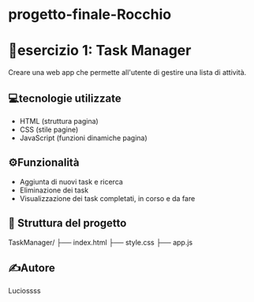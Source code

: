 # progetto-finale-Rocchio

# 📝esercizio 1: Task Manager

Creare una web app che permette all'utente di gestire una lista di attività.

## 💻tecnologie utilizzate

- HTML (struttura pagina)
- CSS (stile pagine)
- JavaScript (funzioni dinamiche pagina)

## ⚙️Funzionalità

- Aggiunta di nuovi task e ricerca
- Eliminazione dei task
- Visualizzazione dei task completati, in corso e da fare


## 📁 Struttura del progetto

TaskManager/
├── index.html
├── style.css 
├── app.js

## ✍️Autore
Luciossss
